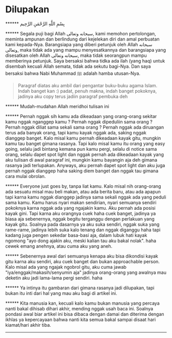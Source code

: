 # Dilupakan

****** بِسْمِ اللَّهِ الرَّحْمَنِ الرَّحِيم

****** Segala puji bagi Allah سبحانه وتعالى, kami memohon pertolongan, meminta ampunan dan berlindung dari kejelekan diri dan amal perbuatan kami kepada-Nya. Barangsiapa yang diberi petunjuk oleh Allah سبحانه وتعالى, maka tidak ada yang mampu menyesatkannya dan barangsiapa yang disesatkan oleh Allah سبحانه وتعالى, maka tidak seorangpun mampu memberinya petunjuk. Saya bersaksi bahwa tidka ada ilah (yang haq) untuk disembah kecuali Allah semata, tidak ada sekutu bagi-Nya. Dan saya bersaksi bahwa Nabi Muhammad ﷺ adalah hamba utusan-Nya.

> Paragraf diatas aku ambil dari pengantar buku-buku agama Islam. Indah banget kan :) padat, penuh makna, indah banget pokoknya, jadinya aku copy terus jadiin paragraf pembuka deh

****** Mudah-mudahan Allah meridhoi tulisan ini

****** Pernah nggak sih kamu ada dikeadaan yang orang-orang sekitar kamu nggak nganggep kamu ? Pernah nggak dipeduliin sama orang ? Pernah nggak diliat sama sekali sama orang ? Pernah nggak ada diruangan terus ada banyak orang, tapi kamu kayak nggak ada, saking nggak dianggep banget. Kalo misal kamu pernah dikeadaan kayak gitu, mungkin kamu tau banget gimana rasanya. Tapi kalo misal kamu itu orang yang easy going, selalu jadi bintang kemana pun kamu pergi, selalu di notice sama orang, selalu dapet spot light dan nggak pernah ada dikeadaan kayak yang aku tulisan di awal paragraf ini, mungkin kamu bayangin aja deh gimana rasanya jadi terlupakan. Anyways, aku pernah dapet spot light dan aku juga pernah nggak dianggep haha saking diem banget dan nggak tau gimana cara mulai obrolan.

****** Everyone just goes by, tanpa liat kamu. Kalo misal nih orang-orang ada sesuatu misal mau beli makan, atau ada berita baru, atau ada apapun tapi karna kamu nggak dianggep jadinya sama sekali nggak ada yang peduli sama kamu. Kamu harus nyari makan sendirian, nyari semuanya sendiri pokoknya karna nggak ada yang ngajakin kamu. Aku pernah ada posisi kayak gini. Tapi karna aku orangnya cuek haha cuek banget, jadinya ya biasa aja sebenernya, nggak begitu terganggu dengan perlakuan yang kayak gitu. Soalnya pada dasarnya ya aku suka sendiri, nggak suka yang rame-rame, jadinya lebih suka kalo tenang dan nggak diganggu haha tapi kadang juga pengen sekedar basa-basi aja, dalam lubuk hati kayak ngomong "ayo dong ajakin aku, meski kalian tau aku bakal nolak". haha cewek emang anehnya, atau cuma aku yang aneh.

****** Sebenernya awal dari semuanya kenapa aku bisa dikondisi kayak gitu karna aku sendiri, aku cuek banget dan bukan approachable person. Kalo misal ada yang ngajak ngobrol gitu, aku cuma jawab "iya/enggak/makasih/senyumin aja" jadinya orang-orang yang awalnya mau deketin aku jadi lama-lama pergi sendiri. haha

****** Ya intinya itu gambaran dari gimana rasanya jadi dilupakan, tapi bukan itu inti dari hal yang mau aku bagi di artikel ini.

****** Kita manusia kan, kecuali kalo kamu bukan manusia yang percaya nanti bakal dihisab dihari akhir, mending nggak usah baca ini. Soalnya pondasi awal biar artikel ini bisa dibaca dengan damai dan diterima dengan ikhlas ya kepercayaan bahwa nanti kita semua bakal sampai disaat hari kiamat/hari akhir tiba.

******
